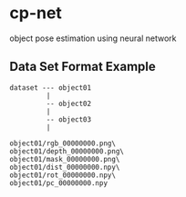 # cp-net
object pose estimation using neural network

## Data Set Format Example
    dataset --- object01 
             |
             -- object02
             |
             -- object03
             |
             
    object01/rgb_00000000.png\
    object01/depth_00000000.png\
    object01/mask_00000000.png\
    object01/dist_00000000.npy\
    object01/rot_00000000.npy\
    object01/pc_00000000.npy
